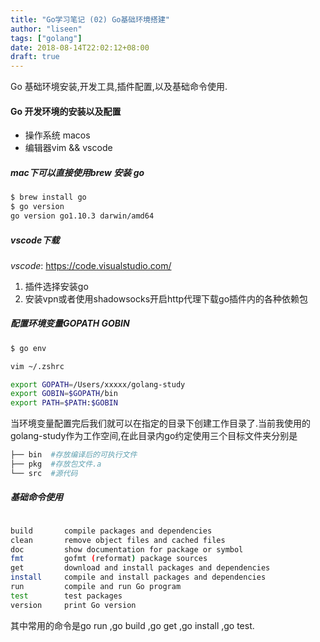 ```yaml
---
title: "Go学习笔记 (02) Go基础环境搭建"
author: "liseen"
tags: ["golang"]
date: 2018-08-14T22:02:12+08:00
draft: true
---
```


Go 基础环境安装,开发工具,插件配置,以及基础命令使用.

<!--more-->

#### Go 开发环境的安装以及配置

* 操作系统 macos
* 编辑器vim && vscode

##### mac下可以直接使用brew 安装 go

```bash
$ brew install go
$ go version
go version go1.10.3 darwin/amd64

```

##### vscode下载

*vscode*: https://code.visualstudio.com/

1. 插件选择安装go
2. 安装vpn或者使用shadowsocks开启http代理下载go插件内的各种依赖包

##### 配置环境变量GOPATH GOBIN

```bash
$ go env

vim ~/.zshrc

export GOPATH=/Users/xxxxx/golang-study
export GOBIN=$GOPATH/bin
export PATH=$PATH:$GOBIN

```

当环境变量配置完后我们就可以在指定的目录下创建工作目录了.当前我使用的golang-study作为工作空间,在此目录内go约定使用三个目标文件夹分别是

```bash
├── bin  #存放编译后的可执行文件
├── pkg  #存放包文件.a
└── src  #源代码

```

##### 基础命令使用

```bash

build       compile packages and dependencies
clean       remove object files and cached files
doc         show documentation for package or symbol
fmt         gofmt (reformat) package sources
get         download and install packages and dependencies
install     compile and install packages and dependencies
run         compile and run Go program
test        test packages
version     print Go version

```

其中常用的命令是go run ,go build ,go get ,go install ,go test.